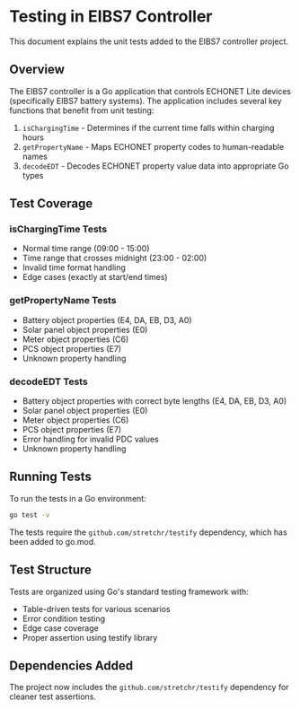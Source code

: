 # Testing in EIBS7 Controller

This document explains the unit tests added to the EIBS7 controller project.

## Overview

The EIBS7 controller is a Go application that controls ECHONET Lite devices (specifically EIBS7 battery systems). The application includes several key functions that benefit from unit testing:

1. `isChargingTime` - Determines if the current time falls within charging hours
2. `getPropertyName` - Maps ECHONET property codes to human-readable names  
3. `decodeEDT` - Decodes ECHONET property value data into appropriate Go types

## Test Coverage

### isChargingTime Tests
- Normal time range (09:00 - 15:00)
- Time range that crosses midnight (23:00 - 02:00)
- Invalid time format handling
- Edge cases (exactly at start/end times)

### getPropertyName Tests
- Battery object properties (E4, DA, EB, D3, A0)
- Solar panel object properties (E0)
- Meter object properties (C6)
- PCS object properties (E7)
- Unknown property handling

### decodeEDT Tests
- Battery object properties with correct byte lengths (E4, DA, EB, D3, A0)
- Solar panel object properties (E0) 
- Meter object properties (C6)
- PCS object properties (E7)
- Error handling for invalid PDC values
- Unknown property handling

## Running Tests

To run the tests in a Go environment:

```bash
go test -v
```

The tests require the `github.com/stretchr/testify` dependency, which has been added to go.mod.

## Test Structure

Tests are organized using Go's standard testing framework with:
- Table-driven tests for various scenarios
- Error condition testing
- Edge case coverage
- Proper assertion using testify library

## Dependencies Added

The project now includes the `github.com/stretchr/testify` dependency for cleaner test assertions.